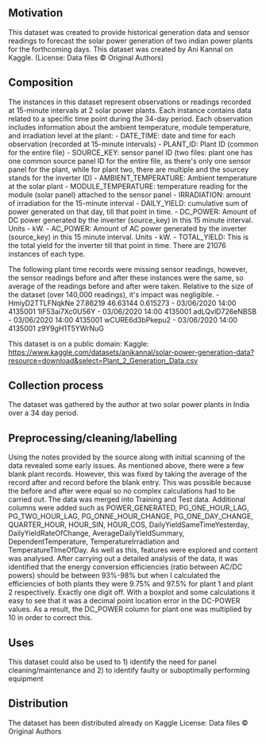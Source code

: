 ## Motivation 

This dataset was created to provide historical generation data and sensor readings to forecast the solar power generation of two indian power plants for the forthcoming days.
This dataset was created by Ani Kannal on Kaggle. (License: Data files © Original Authors) 

 
## Composition

The instances in this dataset represent observations or readings recorded at 15-minute intervals at 2 solar power plants. Each instance contains data related to a specific time point during the 34-day period. Each observation includes information about the ambient temperature, module temperature, and irradiation level at the plant:
    - DATE_TIME: date and time for each observation (recorded at 15-minute intervals)
    - PLANT_ID: Plant ID (common for the entire file)
    - SOURCE_KEY: sensor panel ID (two files: plant one has one common source panel ID for the entire file, as there's only one sensor panel for the plant, while for plant two, there are multiple and the sourcey stands for the inverter ID)
    - AMBIENT_TEMPERATURE: Ambient temperature at the solar plant
    - MODULE_TEMPERATURE: temperature reading for the module (solar panel) attached to the sensor panel
    - IRRADIATION: amount of irradiation for the 15-minute interval
    - DAILY_YIELD: cumulative sum of power generated on that day, till that point in time.
    - DC_POWER: Amount of DC power generated by the inverter (source_key) in this 15 minute interval. Units - kW.
    - AC_POWER: Amount of AC power generated by the inverter (source_key) in this 15 minute interval. Units - kW.
    - TOTAL_YIELD: This is the total yield for the inverter till that point in time.
There are 21076 instances of each type.

The following plant time records were missing sensor readings, however, the sensor readings before and after these instances were the same, so average of the readings before and after were taken. Relative to the
size of the dataset (over 140,000 readings), it's impact was negligible.
        - HmiyD2TTLFNqkNe 27.86219 46.63144 0.615273
        - 03/06/2020 14:00 4135001 1IF53ai7Xc0U56Y
        - 03/06/2020 14:00 4135001 adLQvlD726eNBSB
        - 03/06/2020 14:00 4135001 wCURE6d3bPkepu2
        - 03/06/2020 14:00 4135001 z9Y9gH1T5YWrNuG

This dataset is on a public domain: Kaggle: https://www.kaggle.com/datasets/anikannal/solar-power-generation-data?resource=download&select=Plant_2_Generation_Data.csv

## Collection process

The dataset was gathered by the author at two solar power plants in India over a 34 day period.

## Preprocessing/cleaning/labelling

Using the notes provided by the source along with initial scanning of the data revealed some early issues. As mentioned above, there were a few blank plant records. However, this was fixed by taking the average of the record after and record before the blank entry. This was possible because the before and after were equal so no complex calculations had to be carried out. 
The data was merged into Training and Test data. Additional columns were added such as POWER_GENERATED, PG_ONE_HOUR_LAG, PG_TWO_HOUR_LAG, PG_ONNE_HOUR_CHANGE, PG_ONE_DAY_CHANGE, QUARTER_HOUR, HOUR_SIN, HOUR_COS, DailyYieldSameTimeYesterday, DailyYieldRateOfChange, AverageDailyYieldSummary, DependentTemperature, TemperatureIrradiation and TemperatureTImeOfDay. As well as this, features were explored and content was analysed. 
After carrying out a detailed analysis of the data, it was identified that the energy conversion efficiencies (ratio between AC/DC powers) should be between 93%-98% but when I calculated the efficiencies of both plants they were 9.75% and 97.5% for plant 1 and plant 2 respectively. Exactly one digit off. With a boxplot and some calculations it easy to see that it was a decimal point location error in the DC-POWER values. As a result, the DC_POWER column for plant one was multiplied by 10 in order to correct this.

 
## Uses

This dataset could also be used to 1) identify the need for panel cleaning/maintenance and 2) to identify faulty or suboptimally performing equipment

## Distribution

The dataset has been distributed already on Kaggle
License: Data files © Original Authors




